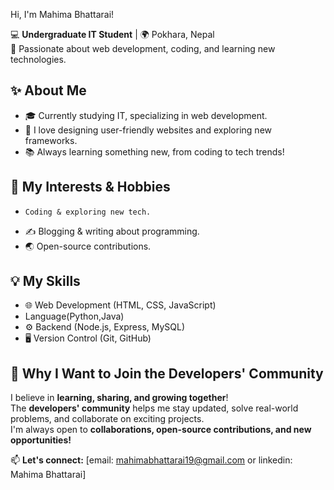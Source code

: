 Hi, I'm Mahima Bhattarai!

💻 **Undergraduate IT Student** | 🌍 Pokhara, Nepal  
🚀 Passionate about web development, coding, and learning new technologies.  

## ✨ About Me  
- 🎓 Currently studying IT, specializing in web development.  
- 🎨 I love designing user-friendly websites and exploring new frameworks.  
- 📚 Always learning something new, from coding to tech trends!  

## 🌟 My Interests & Hobbies  
-     Coding & exploring new tech.  
- ✍️ Blogging & writing about programming.  
- 🌏 Open-source contributions.  

## 💡 My Skills  
- 🌐 Web Development (HTML, CSS, JavaScript)
-    Language(Python,Java)
- ⚙️ Backend (Node.js, Express, MySQL)  
- 🖥️ Version Control (Git, GitHub)  

## 🤝 Why I Want to Join the Developers' Community  
I believe in **learning, sharing, and growing together**!  
The **developers' community** helps me stay updated, solve real-world problems, and collaborate on exciting projects.  
I'm always open to **collaborations, open-source contributions, and new opportunities!**  

📫 **Let's connect:** [email: mahimabhattarai19@gmail.com or linkedin: Mahima Bhattarai]  
